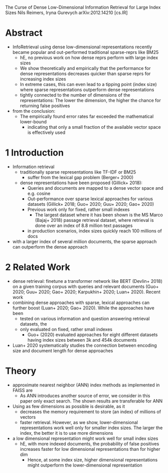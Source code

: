 The Curse of Dense Low-Dimensional Information Retrieval for Large Index Sizes
Nils Reimers, Iryna Gurevych
arXiv:2012.14210 [cs.IR]

# Abstract

* InfoRetrieval using dense low-dimensional representations
  recently became popular and out-performed traditional sparse-reprs like BM25
  * hE, no previous work on how dense reprs perform with large index sizes
  * We show theoretically and empirically that the
    performance for dense representations decreases quicker than sparse reprs
    for increasing index sizes
  * In extreme cases, this can even lead to a tipping point (index size)
    where sparse representations outperform dense representations
  * tightly connected to the number of dimensions of the representations: The
    lower the dimension, the higher the chance for returning false positives
* from the conclusion:
  * The empirically found error rates far exceeded the mathematical lower-bound
    * indicating that
      only a small fraction of the available vector space is effectively used

# 1 Introduction

* Information retrieval
  * traditionally sparse representations like TF-IDF or BM25
    * suffer from the lexical gap problem (Berger+ 2000)
  * dense representations have been proposed (Gillick+ 2018):
    * Queries and documents are mapped to a dense vector space and e.g. cosine
    * Out-performance over sparse lexical approaches for various datasets
      (Gillick+ 2018; Guo+ 2020; Guu+ 2020; Gao+ 2020)
    * Previous work only for fixed, rather small indexes
      * The largest dataset where it has been shown is the
        MS Marco (Bajaj+ 2018) passage retrieval dataset, where retrieval is
        done over an index of 8.8 million text passages
    * in production scenarios, index sizes quickly reach 100 millions of docs
* with a larger index of several million documents, the sparse approach can
  outperform the dense approach

# 2 Related Work

* dense retrieval: finetune a transformer network like BERT (Devlin+ 2018) on a
  given training corpus with queries and relevant documents
  (Guo+ 2020; Guu+ 2020; Gao+ 2020; Karpukhin+ 2020; Luan+ 2020). Recent work
* combining dense approaches with sparse, lexical approaches can further boost
  (Luan+ 2020; Gao+ 2020). While the approaches have been
  * tested on various information and question answering retrieval datasets, the
  * only evaluated on fixed, rather small indexes
    * Guo+ (2020) evaluated approaches for eight different datasets having index
      sizes between 3k and 454k documents
* Luan+ 2020 systematically studies the connection between encoding size and
  document length for dense approaches

# Theory

* approximate nearest neighbor (ANN) index methods as implemented in FAISS are
  * As ANN introduces another source of error, we consider in this paper only
    exact search. The shown results are transferable for ANN
* Using as few dimensions as possible is desirable, as it
  * decreases the memory requirement to store (an index) of millions of vectors
  * faster retrieval. However, as we show, lower-dimensional representations
    work well only for smaller index sizes. The larger the index, the better it
    is to use more dimensions
* a low dimensional representation might work well for small index sizes
  * hE, with more indexed documents, the probability of false positives
    increases faster for low dimensional representations than for higher dim
    * Hence, at some index size, higher dimensional representations might
      outperform the lower-dimensional representation
